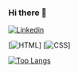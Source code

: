 
### Hi there 👋

[![Linkedin](https://img.shields.io/badge/LinkedIn-0077B5?style=for-the-badge&logo=linkedin&logoColor=white)](https://www.linkedin.com/in/thomas-jefferson-546878167/)

[![HTML](https://img.shields.io/badge/HTML5-E34F26?style=for-the-badge&logo=html5&logoColor=white)]
[![CSS](https://img.shields.io/badge/CSS3-1572B6?style=for-the-badge&logo=css3&logoColor=white)]
<!-- [![JavaScript](https://img.shields.io/badge/JavaScript-F7DF1E?style=for-the-badge&logo=javascript&logoColor=black)] -->
<!-- [![React](https://img.shields.io/badge/React-20232A?style=for-the-badge&logo=react&logoColor=61DAFB)] -->
<!-- [![Angular](https://img.shields.io/badge/Angular-DD0031?style=for-the-badge&logo=angular&logoColor=white)] -->
<!-- [![SQL Server](https://img.shields.io/badge/Microsoft_SQL_Server-CC2927?style=for-the-badge&logo=microsoft-sql-server&logoColor=white)] -->
<!-- [![Figma](https://img.shields.io/badge/Figma-F24E1E?style=for-the-badge&logo=figma&logoColor=white)] -->
<!-- [![GIMP](https://img.shields.io/badge/gimp-5C5543?style=for-the-badge&logo=gimp&logoColor=white)] -->
<!-- [![FreeCodeCamp](https://img.shields.io/badge/freecodecamp-27273D?style=for-the-badge&logo=freecodecamp&logoColor=white)] -->


<!-- [![Top Langs](https://github-readme-stats.vercel.app/api/top-langs/?username=thm-dev)](https://github.com/thm-dev) -->
[![Top Langs](https://github-readme-stats.vercel.app/api/top-langs/?username=thm-dev&exclude_repo=github-readme-stats,anuraghazra.github.io)](https://github.com/thm-dev)